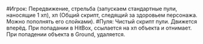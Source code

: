 #Игрок:
Передвижение, стрельба (запускаем стандартные пули, наносящие 1 хп), хп (Общий скрипт, следящий за здоровьем персонажа. Можно пополнять его слойками).
#Пуля:
Чистый скрипт пули. Движется вперёд. При попадании в HitBox, ссылается на хп объекта и отнимает. При попадении объекта в Ground, удаляется. 
